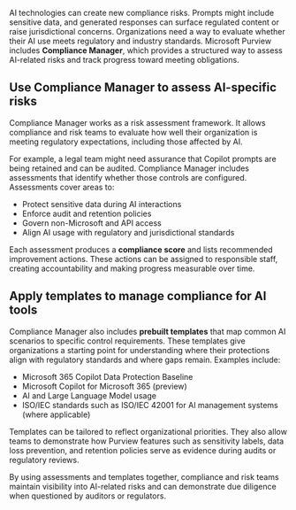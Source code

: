 AI technologies can create new compliance risks. Prompts might include sensitive data, and generated responses can surface regulated content or raise jurisdictional concerns. Organizations need a way to evaluate whether their AI use meets regulatory and industry standards. Microsoft Purview includes **Compliance Manager**, which provides a structured way to assess AI-related risks and track progress toward meeting obligations.

## Use Compliance Manager to assess AI-specific risks

Compliance Manager works as a risk assessment framework. It allows compliance and risk teams to evaluate how well their organization is meeting regulatory expectations, including those affected by AI.

For example, a legal team might need assurance that Copilot prompts are being retained and can be audited. Compliance Manager includes assessments that identify whether those controls are configured. Assessments cover areas to:

- Protect sensitive data during AI interactions
- Enforce audit and retention policies
- Govern non-Microsoft and API access
- Align AI usage with regulatory and jurisdictional standards

Each assessment produces a **compliance score** and lists recommended improvement actions. These actions can be assigned to responsible staff, creating accountability and making progress measurable over time.

## Apply templates to manage compliance for AI tools

Compliance Manager also includes **prebuilt templates** that map common AI scenarios to specific control requirements. These templates give organizations a starting point for understanding where their protections align with regulatory standards and where gaps remain. Examples include:

- Microsoft 365 Copilot Data Protection Baseline
- Microsoft Copilot for Microsoft 365 (preview)
- AI and Large Language Model usage
- ISO/IEC standards such as ISO/IEC 42001 for AI management systems (where applicable)

Templates can be tailored to reflect organizational priorities. They also allow teams to demonstrate how Purview features such as sensitivity labels, data loss prevention, and retention policies serve as evidence during audits or regulatory reviews.

By using assessments and templates together, compliance and risk teams maintain visibility into AI-related risks and can demonstrate due diligence when questioned by auditors or regulators.
